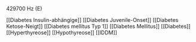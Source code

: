 429700 Hz (E)

[[Diabetes Insulin-abhängige]]
[[Diabetes Juvenile-Onset]]
[[Diabetes Ketose-Neigt]]
[[Diabetes mellitus Typ 1]]
[[Diabetes Mellitus]]
[[Diabetes]]
[[Hyperthyreose]]
[[Hypothyreose]]
[[IDDM]]